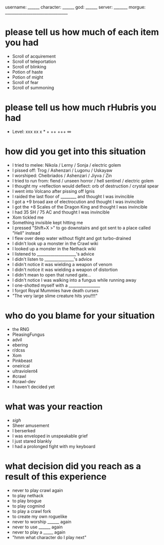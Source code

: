 username: ______              character: ______            god: ______
server:  _______              morgue: ________________________________

# please tell us how much of each item you had

- Scroll of acquirement
- Scroll of teleportation
- Scroll of blinking
- Potion of haste
- Potion of might
- Scroll of fear
- Scroll of summoning

# please tell us how much rHubris you had

- Level:                     xxx    xx    x    *    +    ++    +++    ∞

# how did you get into this situation

- I tried to melee:       Nikola        / Lerny     / Sonja  / electric golem
- I pissed off:           Trog          / Ashenzari / Lugonu / Uskayaw
- I worshiped:            Cheibriados   / Ashenzari / Jiyva  / Zin
- I tried to run from:    fiend / unseen horror / hell sentinel / electric golem
- I thought my =reflection would deflect:     orb of destruction / crystal spear
- I went into Volcano after pissing off Ignis
- I raided the last floor of ________ and thought I was invincible
- I got a +9 broad axe of electrocution and thought I was invincible
- I got the +8 Scales of the Dragon King and thought I was invincible
- I had 35 SH / 75 AC and thought I was invincible
- Xom tickled me
- Something invisible kept hitting me
- I pressed "Shift+X >" to go downstairs and got sent to a place called "Hell"
  instead
- I flew over deep water without flight and got turbo-drained
- I didn't look up a monster in the Crawl wiki
- I looked up a monster in the Nethack wiki
- I listened to ____________________'s advice
- I didn't listen to _______________'s advice
- I didn't notice it was wielding a weapon of venom
- I didn't notice it was wielding a weapon of distortion
- I didn't mean to open that runed gate...
- I didn't notice I was walking into a fungus while running away
- I one-shotted myself with a ________________
- I forgot Royal Mummies have death curses
- "The very large slime creature hits you!!!!"

# who do you blame for your situation

- the RNG
- PleasingFungus
- advil
- ebering
- r/dcss
- Xom
- Pinkbeast
- oneirical
- ultraviolent4
- #crawl
- #crawl-dev
- I haven't decided yet

# what was your reaction

- *sigh*
- Sheer amusement
- I berserked
- I was enveloped in unspeakable grief
- I just stared blankly
- I had a prolonged fight with my keyboard

# what decision did you reach as a result of this experience

- never to play crawl again
- to play nethack
- to play brogue
- to play cogmind
- to play a crawl fork
- to create my own roguelike
- never to worship ______ again
- never to use ______ again
- never to play a _____ again
- "hmm what character do I play next"
